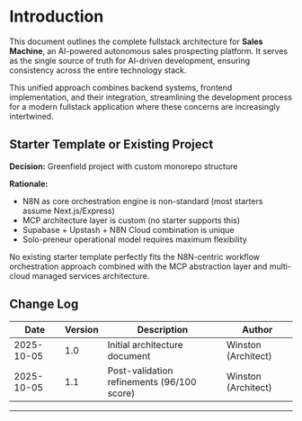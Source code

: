 # Introduction

This document outlines the complete fullstack architecture for **Sales Machine**, an AI-powered autonomous sales prospecting platform. It serves as the single source of truth for AI-driven development, ensuring consistency across the entire technology stack.

This unified approach combines backend systems, frontend implementation, and their integration, streamlining the development process for a modern fullstack application where these concerns are increasingly intertwined.

## Starter Template or Existing Project

**Decision:** Greenfield project with custom monorepo structure

**Rationale:**
- N8N as core orchestration engine is non-standard (most starters assume Next.js/Express)
- MCP architecture layer is custom (no starter supports this)
- Supabase + Upstash + N8N Cloud combination is unique
- Solo-preneur operational model requires maximum flexibility

No existing starter template perfectly fits the N8N-centric workflow orchestration approach combined with the MCP abstraction layer and multi-cloud managed services architecture.

## Change Log

| Date | Version | Description | Author |
|------|---------|-------------|--------|
| 2025-10-05 | 1.0 | Initial architecture document | Winston (Architect) |
| 2025-10-05 | 1.1 | Post-validation refinements (96/100 score) | Winston (Architect) |

---
